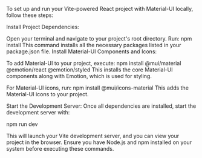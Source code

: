 To set up and run your Vite-powered React project with Material-UI locally, follow these steps:

Install Project Dependencies:

Open your terminal and navigate to your project's root directory.
    Run: npm install
This command installs all the necessary packages listed in your package.json file.
Install Material-UI Components and Icons:

To add Material-UI to your project,
    execute: npm install @mui/material @emotion/react @emotion/styled
This installs the core Material-UI components along with Emotion, which is used for styling.

For Material-UI icons, 
    run: npm install @mui/icons-material
This adds the Material-UI icons to your project.

Start the Development Server:
Once all dependencies are installed, start the development server with:

  npm run dev

This will launch your Vite development server, and you can view your project in the browser.
Ensure you have Node.js and npm installed on your system before executing these commands.
